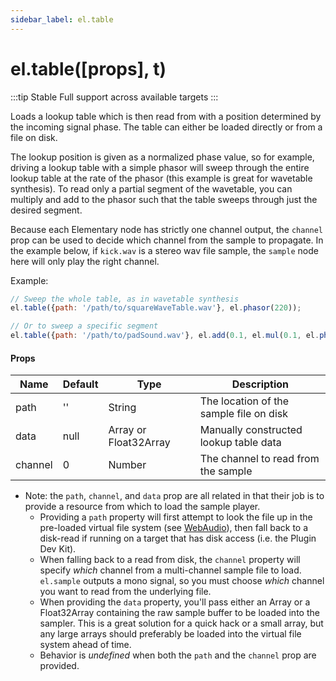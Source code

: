 ```yaml
---
sidebar_label: el.table
---
```


# el.table([props], t)

:::tip Stable
Full support across available targets
:::

Loads a lookup table which is then read from with a position determined by the
incoming signal phase. The table can either be loaded directly or from a file on disk.

The lookup position is given as a normalized phase value, so for example, driving
a lookup table with a simple phasor will sweep through the entire lookup table at
the rate of the phasor (this example is great for wavetable synthesis). To read
only a partial segment of the wavetable, you can multiply and add to the phasor such
that the table sweeps through just the desired segment.

Because each Elementary node has strictly one channel output, the `channel` prop
can be used to decide which channel from the sample to propagate. In the example
below, if `kick.wav` is a stereo wav file sample, the `sample` node here will only
play the right channel.

Example:
```js
// Sweep the whole table, as in wavetable synthesis
el.table({path: '/path/to/squareWaveTable.wav'}, el.phasor(220));

// Or to sweep a specific segment
el.table({path: '/path/to/padSound.wav'}, el.add(0.1, el.mul(0.1, el.phasor(1))));
```

#### Props

| Name     | Default  | Type                   | Description                                   |
| -------- | -------- | ---------------------- | --------------------------------------------- |
| path     | ''       | String                 | The location of the sample file on disk       |
| data     | null     | Array or Float32Array  | Manually constructed lookup table data        |
| channel  | 0        | Number                 | The channel to read from the sample           |

* Note: the `path`, `channel`, and `data` prop are all related in that their job is to provide a resource from which to
  load the sample player.
    * Providing a `path` property will first attempt to look the file up in the pre-loaded virtual file
      system (see [WebAudio](../../targets/WebAudio.md)), then fall back to a disk-read if running on a target that has disk access (i.e. the Plugin Dev Kit).
    * When falling back to a read from disk, the `channel` property will specify _which_ channel from a multi-channel sample file
      to load. `el.sample` outputs a mono signal, so you must choose _which_ channel you want to read from the underlying file.
    * When providing the `data` property, you'll pass either an Array or a Float32Array containing the raw sample buffer to be loaded
      into the sampler. This is a great solution for a quick hack or a small array, but any large arrays should preferably be loaded
      into the virtual file system ahead of time.
    * Behavior is _undefined_ when both the `path` and the `channel` prop are provided.

